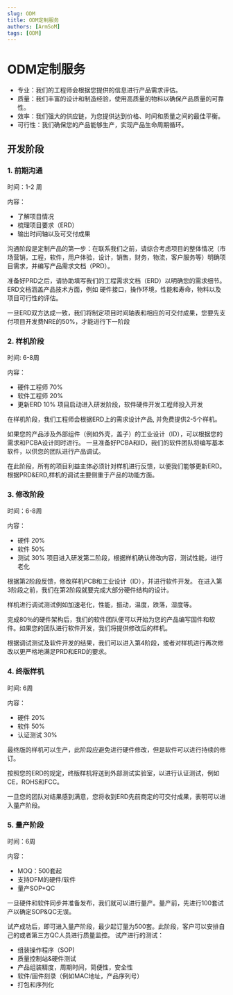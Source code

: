 ```yaml
---
slug: ODM
title: ODM定制服务
authors: [ArmSoM]
tags: [ODM]
---
```



# ODM定制服务

* 专业：我们的工程师会根据您提供的信息进行产品需求评估。
* 质量：我们丰富的设计和制造经验，使用高质量的物料以确保产品质量的可靠性。
* 效率：我们强大的供应链，为您提供达到价格、时间和质量之间的最佳平衡。
* 可行性：我们确保您的产品能够生产，实现产品生命周期循环。

## 开发阶段

### 1. 前期沟通

时间：1-2 周

内容：
* 了解项目情况
* 梳理项目要求（ERD）
* 输出时间轴以及可交付成果

沟通阶段是定制产品的第一步：在联系我们之前，请综合考虑项目的整体情况（市场营销，工程，软件，用户体验，设计，销售，财务，物流，客户服务等）明确项目需求，并编写产品需求文档（PRD）。

准备好PRD之后，请协助填写我们的工程需求文档（ERD）以明确您的需求细节。ERD文档涵盖产品技术方面，例如 硬件接口，操作环境，性能和寿命，物料以及项目可行性的评估。

一旦ERD双方达成一致，我们将制定项目时间轴表和相应的可交付成果，您要先支付项目开发费NRE的50%，才能进行下一阶段

### 2. 样机阶段

时间: 6-8周

内容：
* 硬件工程师 70%
* 软件工程师 20%
* 更新ERD 10%
项目启动进入研发阶段，软件硬件开发工程师投入开发

在样机阶段，我们工程师会根据ERD上的需求设计产品, 并免费提供2-5个样机。

如果您的产品涉及外部组件（例如外壳，盖子）的工业设计（ID），可以根据您的需求和PCBA设计同时进行。 一旦准备好PCBA和ID，我们的软件团队将编写基本软件，以供您的团队进行产品调试。

在此阶段，所有的项目利益主体必须针对样机进行反馈，以便我们能够更新ERD。根据PRD&ERD,样机的调试主要侧重于产品的功能方面。

### 3. 修改阶段

时间：6-8周

内容：
* 硬件 20%
* 软件 50%
* 测试 30%
项目进入研发第二阶段，根据样机确认修改内容，测试性能，进行老化

根据第2阶段反馈，修改样机PCB和工业设计（ID），并进行软件开发。 在进入第3阶段之前，我们在第2阶段就要完成大部分硬件结构的设计。

样机进行调试测试例如加速老化，性能，振动，温度，跌落，湿度等。


完成80％的硬件架构后，我们的软件团队便可以开始为您的产品编写固件和软件。如果您的团队进行软件开发，我们将提供修改后的样机。

根据调试测试及软件开发的结果，我们可以进入第4阶段，或者对样机进行再次修改以更严格地满足PRD和ERD的要求。


### 4. 终版样机

时间: 6周

内容：
* 硬件 20%
* 软件 50%
* 认证测试 30%

最终版的样机可以生产，此阶段应避免进行硬件修改，但是软件可以进行持续的修订。

按照您的ERD的规定，终版样机将送到外部测试实验室，以进行认证测试，例如CE，ROHS和FCC。

一旦您的团队对结果感到满意，您将收到ERD先前商定的可交付成果，表明可以进入量产阶段。

### 5. 量产阶段

时间：6周

内容：
* MOQ：500套起
* 支持DFM的硬件/软件 
* 量产SOP+QC

一旦硬件和软件同步并准备发布，我们就可以进行量产。量产前，先进行100套试产以确定SOP&QC无误。

试产成功后，即可进入量产阶段，最少起订量为500套。此阶段，客户可以安排自己的或者第三方QC人员进行质量监控。
试产进行的测试：

* 组装操作程序（SOP)
* 质量控制站&硬件测试
* 产品组装精度，周期时间，简便性，安全性 
* 软件/固件刻录（例如MAC地址，产品序列号）
* 打包和序列化

